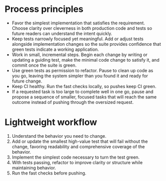 # Process principles

- Favor the simplest implementation that satisfies the requirement. Choose clarity over cleverness in both production code and tests so future readers can understand the intent quickly.
- Keep tests narrowly focused yet meaningful. Add or adjust tests alongside implementation changes so the suite provides confidence that green tests indicate a working application.
- Work in small, incremental steps. Begin each change by writing or updating a guiding test, make the minimal code change to satisfy it, and commit once the suite is green.
- Use green tests as permission to refactor. Pause to clean up code as you go, leaving the system simpler than you found it and ready for future change.
- Keep CI healthy. Run the fast checks locally, so pushes keep CI green.
- If a requested task is too large to complete well in one go, pause and propose a sequence of smaller, focused tasks that will reach the same outcome instead of pushing through the oversized request.

# Lightweight workflow

1. Understand the behavior you need to change.
2. Add or update the smallest high-value test that will fail without the change, favoring readability and comprehensive coverage of the behavior.
3. Implement the simplest code necessary to turn the test green.
4. With tests passing, refactor to improve clarity or structure while maintaining behavior.
5. Run the fast checks before pushing.

